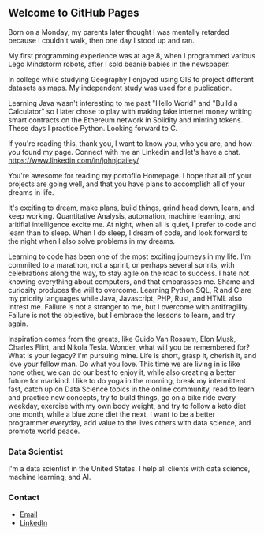 ## Welcome to GitHub Pages
Born on a Monday, my parents later thought I was mentally retarded because I couldn't walk, then one day I stood up and ran.

My first programming experience was at age 8, when I programmed various Lego Mindstorm robots, after I sold beanie babies in the newspaper.

In college while studying Geography I enjoyed using GIS to project different datasets as maps. My independent study was used for a publication.

Learning Java wasn't interesting to me past "Hello World" and "Build a Calculator" so I later chose to play with making fake internet money
writing smart contracts on the Ethereum network in Solidity and minting tokens. These days I practice Python. Looking forward to C.

If you're reading this, thank you, I want to know you, who you are, and how you found my page. Connect with me an Linkedin and let's have a chat.
https://www.linkedin.com/in/johnjdailey/

You're awesome for reading my portoflio Homepage. I hope that all of your projects are going well, and that you have plans to accomplish all
of your dreams in life.

It's exciting to dream, make plans, build things, grind head down, learn, and keep working. Quantitative Analysis, automation, machine learning,
and aritifial intelligence excite me. At night, when all is quiet, I prefer to code and learn than to sleep. When I do sleep, I dream of code,
and look forward to the night when I also solve problems in my dreams.

Learning to code has been one of the most exciting journeys in my life. I'm commited to a marathon, not a sprint, or perhaps several sprints,
with celebrations along the way, to stay agile on the road to success. I hate not knowing everything about computers, and that embarasses me.
Shame and curiosity produces the will to overcome. Learning Python SQL, R and C are my priority languages while Java, Javascript, PHP, Rust, and HTML also intrest me.
Failure is not a stranger to me, but I overcome with antifragility. Failure is not the objective, but I embrace the lessons to learn, and try again.

Inspiration comes from the greats, like Guido Van Rossum, Elon Musk, Charles Flint, and Nikola Tesla. Wonder, what will you be remembered for?
What is your legacy? I'm pursuing mine. Life is short, grasp it, cherish it, and love your fellow man. Do what you love. This time we are living 
in is like none other, we can do our best to enjoy it, while also creating a better future for mankind. I like to do yoga in the morning,
break my intermittent fast, catch up on Data Science topics in the online community, read to learn and practice new concepts, try to build things,
go on a bike ride every weekday, exercise with my own body weight, and try to follow a keto diet one month, while a blue zone diet the next. I
want to be a better programmer everyday, add value to the lives others with data science, and promote world peace.

### Data Scientist

I'm a data scientist in the United States. I help all clients with data science, machine learning, and AI.

### Contact
- [Email](mailto:johnjdailey@email.com)
- [LinkedIn](https://www.linkedin.com/in/johnjdailey/)
